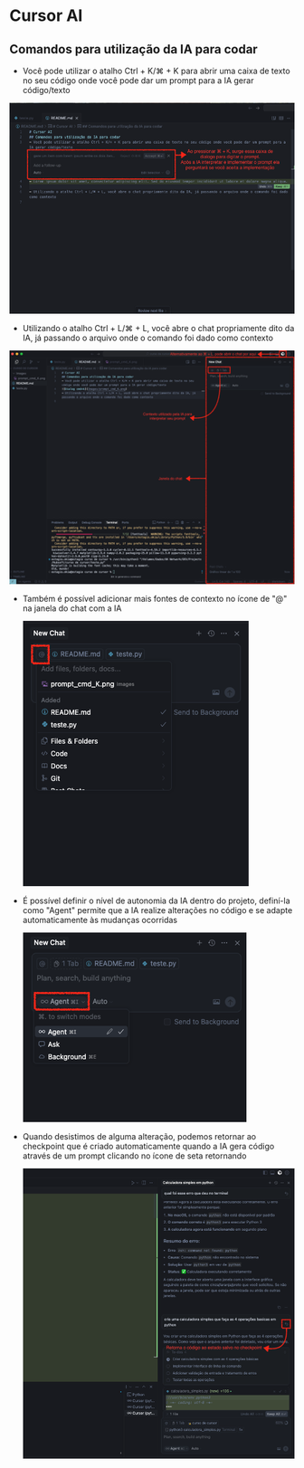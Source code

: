 # Cursor AI
## Comandos para utilização da IA para codar
- Você pode utilizar o atalho Ctrl + K/⌘ + K para abrir uma caixa de texto no seu código onde você pode dar um prompt para a IA gerar código/texto

![Dialog ⌘+K](Images/prompt_cmd_K.png)

- Utilizando o atalho Ctrl + L/⌘ + L, você abre o chat propriamente dito da IA, já passando o arquivo onde o comando foi dado como contexto

![Chat window ⌘+L](Images/prompt_cmd_L.png)

- Também é possível adicionar mais fontes de contexto no ícone de "@" na janela do chat com a IA
    
    ![Adicionando contextos novos](Images/adding_context.png)

- É possível definir o nível de autonomia da IA dentro do projeto, definí-la como "Agent" permite que a IA realize alterações no código e se adapte automaticamente às mudanças ocorridas
    
    ![Definindo nivel de autonomia da IA](Images/AI_mode.png)

- Quando desistimos de alguma alteração, podemos retornar ao checkpoint que é criado automaticamente quando a IA gera código através de um prompt clicando no ícone de seta retornando
    
    ![Restaurando checkpoint](Images/restore_checkpoint.png)

